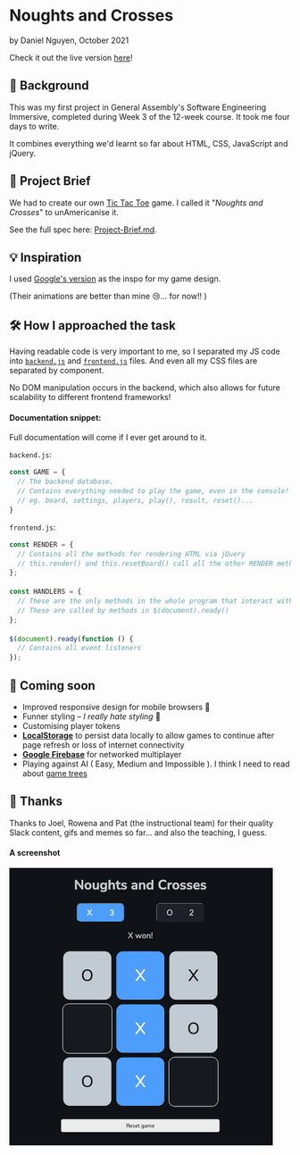 # Noughts and Crosses

by Daniel Nguyen, October 2021

Check it out the live version [here](https://the-daniel-nguyen.github.io/project0/)!

## 📖 Background

This was my first project in General Assembly's Software Engineering Immersive, completed during Week 3 of the 12-week course. It took me four days to write.

It combines everything we'd learnt so far about HTML, CSS, JavaScript and jQuery.

## 🎯 Project Brief

We had to create our own [Tic Tac Toe](https://en.wikipedia.org/wiki/Tic-tac-toe) game. I called it "*Noughts and Crosses*" to unAmericanise it.

See the full spec here: [Project-Brief.md](Project-Brief.md).

## 💡 Inspiration

I used [Google's version](https://g.co/kgs/ynZh3M) as the inspo for my game design.

(Their animations are better than mine 😢... for now!! )

## 🛠 How I approached the task

Having readable code is very important to me, so I separated my JS code into [`backend.js`](js/backend.js) and [`frontend.js`](js/frontend.js) files. And even all my CSS files are separated by component.

No DOM manipulation occurs in the backend, which also allows for future scalability to different frontend frameworks!

#### Documentation snippet:

Full documentation will come if I ever get around to it.

`backend.js`:
```JavaScript
const GAME = {
  // The backend database.
  // Contains everything needed to play the game, even in the console!
  // eg. board, settings, players, play(), result, reset()...
}
```

`frontend.js`:
```JavaScript
const RENDER = {
  // Contains all the methods for rendering HTML via jQuery
  // this.render() and this.resetBoard() call all the other RENDER methods
};

const HANDLERS = {
  // These are the only methods in the whole program that interact with both backend.js and frontend.js
  // These are called by methods in $(document).ready()
};

$(document).ready(function () {
  // Contains all event listeners
});
```

## 🙏 Coming soon

* Improved responsive design for mobile browsers 📱
* Funner styling – *I really hate styling* 🤮
* Customising player tokens
* [**LocalStorage**](https://www.firebase.com/) to persist data locally to allow games to continue after page refresh or loss of internet connectivity
* [**Google Firebase**](https://www.firebase.com/) for networked multiplayer
* Playing against AI ( Easy, Medium and Impossible ). I think I need to read about [game trees](https://en.wikipedia.org/wiki/Game_tree)

## 🍻 Thanks

Thanks to Joel, Rowena and Pat (the instructional team) for their quality Slack content, gifs and memes so far... and also the teaching, I guess.


#### A screenshot

![screenshot](assets/screenshot.png)
